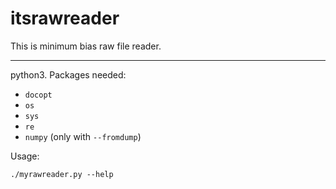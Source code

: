 # itsrawreader


This is minimum bias raw file reader. 

---

python3. Packages needed: 
+ `docopt`
+ `os`
+ `sys`
+ `re`
+ `numpy` (only with `--fromdump`)

Usage:

```
./myrawreader.py --help
```